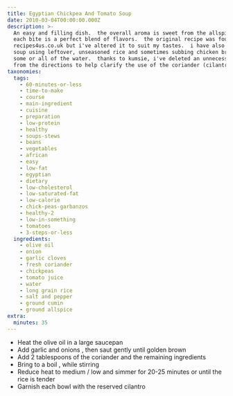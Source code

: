 ```yaml
---
title: Egyptian Chickpea And Tomato Soup
date: 2010-03-04T00:00:00.000Z
description: >-
  An easy and filling dish.  the overall aroma is sweet from the allspice but
  each bite is a perfect blend of flavors.  the original recipe was found on
  recipes4us.co.uk but i've altered it to suit my tastes.  i have also made this
  soup using leftover, unseasoned rice and sometimes subbing chicken broth for
  some or all of the water.  thanks to kumsie, i've deleted an unnecessary step
  from the directions to help clarify the use of the coriander (cilantro).  :)
taxonomies:
  tags:
    - 60-minutes-or-less
    - time-to-make
    - course
    - main-ingredient
    - cuisine
    - preparation
    - low-protein
    - healthy
    - soups-stews
    - beans
    - vegetables
    - african
    - easy
    - low-fat
    - egyptian
    - dietary
    - low-cholesterol
    - low-saturated-fat
    - low-calorie
    - chick-peas-garbanzos
    - healthy-2
    - low-in-something
    - tomatoes
    - 3-steps-or-less
  ingredients:
    - olive oil
    - onion
    - garlic cloves
    - fresh coriander
    - chickpeas
    - tomato juice
    - water
    - long grain rice
    - salt and pepper
    - ground cumin
    - ground allspice
extra:
  minutes: 35
---
```

 - Heat the olive oil in a large saucepan
 - Add garlic and onions , then saut gently until golden brown
 - Add 2 tablespoons of the coriander and the remaining ingredients
 - Bring to a boil , while stirring
 - Reduce heat to medium / low and simmer for 20-25 minutes or until the rice is tender
 - Garnish each bowl with the reserved cilantro
